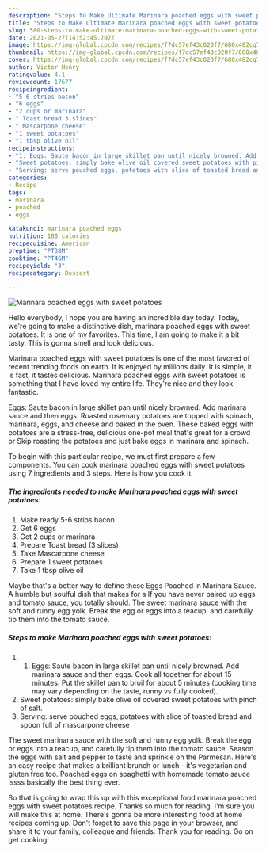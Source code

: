```yaml
---
description: "Steps to Make Ultimate Marinara poached eggs with sweet potatoes"
title: "Steps to Make Ultimate Marinara poached eggs with sweet potatoes"
slug: 580-steps-to-make-ultimate-marinara-poached-eggs-with-sweet-potatoes
date: 2021-05-27T14:52:45.707Z
image: https://img-global.cpcdn.com/recipes/f7dc57ef43c020f7/680x482cq70/marinara-poached-eggs-with-sweet-potatoes-recipe-main-photo.jpg
thumbnail: https://img-global.cpcdn.com/recipes/f7dc57ef43c020f7/680x482cq70/marinara-poached-eggs-with-sweet-potatoes-recipe-main-photo.jpg
cover: https://img-global.cpcdn.com/recipes/f7dc57ef43c020f7/680x482cq70/marinara-poached-eggs-with-sweet-potatoes-recipe-main-photo.jpg
author: Victor Henry
ratingvalue: 4.1
reviewcount: 17677
recipeingredient:
- "5-6 strips bacon"
- "6 eggs"
- "2 cups or marinara"
- " Toast bread 3 slices"
- " Mascarpone cheese"
- "1 sweet potatoes"
- "1 tbsp olive oil"
recipeinstructions:
- "1. Eggs: Saute bacon in large skillet pan until nicely browned. Add marinara sauce and then eggs. Cook all together for about 15 minutes. Put the skillet pan to broil for about 5 minutes (cooking time may vary depending on the taste, runny vs fully cooked)."
- "Sweet potatoes: simply bake olive oil covered sweet potatoes with pinch of salt."
- "Serving: serve pouched eggs, potatoes with slice of toasted bread and spoon full of mascarpone cheese"
categories:
- Recipe
tags:
- marinara
- poached
- eggs

katakunci: marinara poached eggs 
nutrition: 188 calories
recipecuisine: American
preptime: "PT38M"
cooktime: "PT46M"
recipeyield: "3"
recipecategory: Dessert

---
```



![Marinara poached eggs with sweet potatoes](https://img-global.cpcdn.com/recipes/f7dc57ef43c020f7/680x482cq70/marinara-poached-eggs-with-sweet-potatoes-recipe-main-photo.jpg)

Hello everybody, I hope you are having an incredible day today. Today, we're going to make a distinctive dish, marinara poached eggs with sweet potatoes. It is one of my favorites. This time, I am going to make it a bit tasty. This is gonna smell and look delicious.

Marinara poached eggs with sweet potatoes is one of the most favored of recent trending foods on earth. It is enjoyed by millions daily. It is simple, it is fast, it tastes delicious. Marinara poached eggs with sweet potatoes is something that I have loved my entire life. They're nice and they look fantastic.

Eggs: Saute bacon in large skillet pan until nicely browned. Add marinara sauce and then eggs. Roasted rosemary potatoes are topped with spinach, marinara, eggs, and cheese and baked in the oven. These baked eggs with potatoes are a stress-free, delicious one-pot meal that&#39;s great for a crowd or Skip roasting the potatoes and just bake eggs in marinara and spinach.


To begin with this particular recipe, we must first prepare a few components. You can cook marinara poached eggs with sweet potatoes using 7 ingredients and 3 steps. Here is how you cook it.

<!--inarticleads1-->

##### The ingredients needed to make Marinara poached eggs with sweet potatoes:

1. Make ready 5-6 strips bacon
1. Get 6 eggs
1. Get 2 cups or marinara
1. Prepare  Toast bread (3 slices)
1. Take  Mascarpone cheese
1. Prepare 1 sweet potatoes
1. Take 1 tbsp olive oil


Maybe that&#39;s a better way to define these Eggs Poached in Marinara Sauce. A humble but soulful dish that makes for a If you have never paired up eggs and tomato sauce, you totally should. The sweet marinara sauce with the soft and runny egg yolk. Break the egg or eggs into a teacup, and carefully tip them into the tomato sauce. 

<!--inarticleads2-->

##### Steps to make Marinara poached eggs with sweet potatoes:

1. 1. Eggs: Saute bacon in large skillet pan until nicely browned. Add marinara sauce and then eggs. Cook all together for about 15 minutes. Put the skillet pan to broil for about 5 minutes (cooking time may vary depending on the taste, runny vs fully cooked).
1. Sweet potatoes: simply bake olive oil covered sweet potatoes with pinch of salt.
1. Serving: serve pouched eggs, potatoes with slice of toasted bread and spoon full of mascarpone cheese


The sweet marinara sauce with the soft and runny egg yolk. Break the egg or eggs into a teacup, and carefully tip them into the tomato sauce. Season the eggs with salt and pepper to taste and sprinkle on the Parmesan. Here&#39;s an easy recipe that makes a brilliant brunch or lunch - it&#39;s vegetarian and gluten free too. Poached eggs on spaghetti with homemade tomato sauce issss basically the best thing ever. 

So that is going to wrap this up with this exceptional food marinara poached eggs with sweet potatoes recipe. Thanks so much for reading. I'm sure you will make this at home. There's gonna be more interesting food at home recipes coming up. Don't forget to save this page in your browser, and share it to your family, colleague and friends. Thank you for reading. Go on get cooking!
